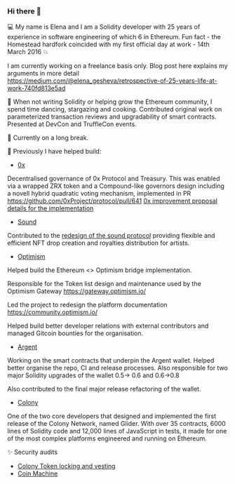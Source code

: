 ### Hi there 👋

💻 My name is Elena and I am a Solidity developer with 25 years of experience in software engineering of which 6 in Ethereum. Fun fact - the Homestead hardfork coincided with my first official day at work - 14th March 2016 💥 

I am currently working on a freelance basis only. Blog post here explains my arguments in more detail
https://medium.com/@elena_gesheva/retrospective-of-25-years-life-at-work-740fd813e5ad

🔭 When not writing Solidity or helping grow the Ethereum community, I spend time dancing, stargazing and cooking. Contributed original work on parameterized transaction reviews and upgradability of smart contracts. Presented at DevCon and TruffleCon events.

🐝 Currently on a long break.

🌱 Previously I have helped build:

- [0x](https://www.0x.org/) 

Decentralised governance of 0x Protocol and Treasury. This was enabled via a wrapped ZRX token and a Compound-like governors design including a novell hybrid quadratic voting mechanism, implemented in PR https://github.com/0xProject/protocol/pull/641 
[0x improvement proposal details for the implementation](https://forum.0xprotocol.org/t/zeip-95-migrating-0x-protocol-to-on-chain-governance-process/3513)

- [Sound](https://github.com/soundxyz/sound-protocol)

Contributed to the [redesign of the sound protocol](https://twitter.com/soundxyz_/status/1572633595818422272) providing flexible and efficient NFT drop creation and royalties distribution for  artists.

- [Optimism](https://www.optimism.io/)

Helped build the Ethereum <> Optimism bridge implementation.

Responsible for the Token list design and maintenance used by the Optimism Gateway https://gateway.optimism.io/

Led the project to redesign the platform documentation https://community.optimism.io/

Helped build better developer relations with external contributors and managed Gitcoin bounties for the organisation.

- [Argent](https://www.argent.xyz/)

Working on the smart contracts that underpin the Argent wallet. Helped better organise the repo, CI and release processes. Also responsible for two major Solidity upgrades of the wallet 0.5-> 0.6 and 0.6->0.8 

Also contributed to the final major release refactoring of the wallet.

- [Colony](https://colony.io/)

One of the two core developers that designed and implemented the first release of the Colony Network, named Glider. With over 35 contracts, 6000 lines of Solidity code and 12,000 lines of JavaScript in tests, it made for one of the most complex platforms engineered and running on Ethereum.

✨ Security audits
  - [Colony Token locking and vesting](https://github.com/JoinColony/colonyToken)
  - [Coin Machine](https://github.com/JoinColony/coinMachine)

<!--
**elenadimitrova/elenadimitrova** is a ✨ _special_ ✨ repository because its `README.md` (this file) appears on your GitHub profile.

Here are some ideas to get you started:

- 🔭 I’m currently working on ...
- 🌱 I’m currently learning ...
- 👯 I’m looking to collaborate on ...
- 🤔 I’m looking for help with ...
- 💬 Ask me about ...
- 📫 How to reach me: ...
- 😄 Pronouns: ...
- ⚡ Fun fact: ...
-->
